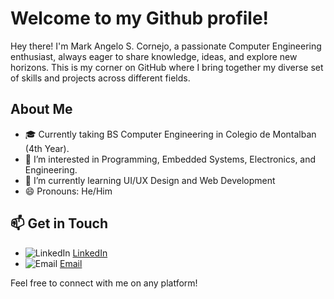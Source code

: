 # Welcome to my Github profile!

 Hey there! I'm Mark Angelo S. Cornejo, a passionate Computer Engineering enthusiast, always eager to share knowledge, ideas, and explore new horizons. This is my corner on GitHub where I bring together my diverse set of skills and projects across different fields.

## About Me

- 🎓 Currently taking BS Computer Engineering in Colegio de Montalban (4th Year).
- 👀 I’m interested in Programming, Embedded Systems, Electronics, and Engineering.
- 🌱 I’m currently learning UI/UX Design and Web Development
- 😄 Pronouns: He/Him

## 📫 Get in Touch

- ![LinkedIn](https://img.icons8.com/color/48/000000/linkedin.png) [LinkedIn](https://www.linkedin.com/in/markngl-cornj/)
- ![Email](https://img.icons8.com/color/48/000000/email.png) [Email](markngl.cornj@gmail.com)

Feel free to connect with me on any platform!


<!---
maan-cornj/maan-cornj is a ✨ special ✨ repository because its `README.md` (this file) appears on your GitHub profile.
You can click the Preview link to take a look at your changes.
--->
